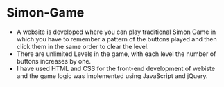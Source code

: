 # Simon-Game
* A website is developed where you can play traditional Simon Game in which you have to remember a pattern of the buttons played and then click them in the same order to clear the level. 
* There are unlimited Levels in the game, with each level the number of buttons increases by one.
* I have used HTML and CSS for the front-end development of webiste and the game logic was implemented using JavaScript and jQuery.
